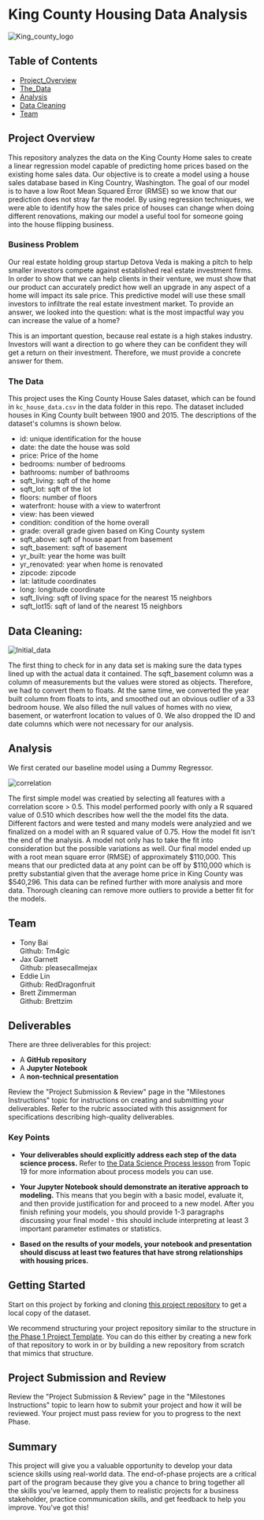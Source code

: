 # King County Housing Data Analysis
![King_county_logo](./picture/King_County.jpeg)

## Table of Contents
* [Project_Overview](#project-overview)
* [The_Data](#the-data)
* [Analysis](#analysis)
* [Data Cleaning](#data-cleaning)
* [Team](#team)

## Project Overview

This repository analyzes the data on the King County Home sales to create a linear regression model capable of predicting home prices based on the existing home sales data. Our objective is to create a model using a house sales database based in King Country, Washington. The goal of our model is to have a low Root Mean Squared Error (RMSE) so we know that our prediction does not stray far the model. By using regression techniques, we were able to identify how the sales price of houses can change when doing different renovations, making our model a useful tool for someone going into the house flipping business.

### Business Problem

Our real estate holding group startup Detova Veda is making a pitch to help smaller investors compete against established real estate investment firms. In order to show that we can help clients in their venture, we must show that our product can accurately predict how well an upgrade in any aspect of a home will impact its sale price. This predictive model will use these small investors to infiltrate the real estate investment market. To provide an answer, we looked into the question: what is the most impactful way you can increase the value of a home?

This is an important question, because real estate is a high stakes industry. Investors will want a direction to go where they can be confident they will get a return on their investment. Therefore, we must provide a concrete answer for them.


### The Data

This project uses the King County House Sales dataset, which can be found in  `kc_house_data.csv` in the data folder in this repo. The dataset included houses in King County built between 1900 and 2015. The descriptions of the dataset's columns is shown below.

* id: unique identification for the house
* date: the date the house was sold
* price: Price of the home
* bedrooms: number of bedrooms
* bathrooms: number of bathrooms
* sqft_living: sqft of the home
* sqft_lot: sqft of the lot
* floors: number of floors
* waterfront: house with a view to waterfront
* view: has been viewed
* condition: condition of the home overall
* grade: overall grade given based on King County system
* sqft_above: sqft of house apart from basement
* sqft_basement: sqft of basement
* yr_built: year the home was built
* yr_renovated: year when home is renovated
* zipcode: zipcode
* lat: latitude coordinates
* long: longitude coordinate
* sqft_living: sqft of living space for the nearest 15 neighbors
* sqft_lot15: sqft of land of the nearest 15 neighbors

## Data Cleaning:

![Initial_data](./picture/initial_data.png)

The first thing to check for in any data set is making sure the data types lined up with the actual data it contained. The sqft_basement column was a column of measurements but the values were stored as objects. Therefore, we had to convert them to floats. At the same time, we converted the year built column from floats to ints, and smoothed out an obvious outlier of a 33 bedroom house. We also filled the null values of homes with no view, basement, or waterfront location to values of 0. We also dropped the ID and date columns which were not necessary for our analysis. 

## Analysis

We first cerated our baseline model using a Dummy Regressor. 

![correlation](./picture/correlation_init.png)

The first simple model was creatied by selecting all features with a correlation score > 0.5. This model performed poorly with only a R squared value of 0.510 which describes how well the the model fits the data. Different factors and were tested and many models were analyzied and we finalized on a model with an R squared value of 0.75. How the model fit isn't the end of the analysis. A model not only has to take the fit into consideration but the possible variations as well. Our final model ended up with a root mean square error (RMSE) of approximately $110,000. This means that our predicted data at any point can be off by $110,000 which is pretty substantial given that the average home price in King County was $540,296. This data can be refined further with more analysis and more data. Thorough cleaning can remove more outliers to provide a better fit for the models.






## Team
- Tony Bai <br>
    Github: Tm4gic <br>
- Jax Garnett <br>
    Github: pleasecallmejax <br>
- Eddie Lin <br>
    Github: RedDragonfruit <br>
- Brett Zimmerman <br>
    Github: Brettzim <br>



## Deliverables

There are three deliverables for this project:

* A **GitHub repository**
* A **Jupyter Notebook**
* A **non-technical presentation**

Review the "Project Submission & Review" page in the "Milestones Instructions" topic for instructions on creating and submitting your deliverables. Refer to the rubric associated with this assignment for specifications describing high-quality deliverables.

### Key Points

* **Your deliverables should explicitly address each step of the data science process.** Refer to [the Data Science Process lesson](https://github.com/learn-co-curriculum/dsc-data-science-processes) from Topic 19 for more information about process models you can use.

* **Your Jupyter Notebook should demonstrate an iterative approach to modeling.** This means that you begin with a basic model, evaluate it, and then provide justification for and proceed to a new model. After you finish refining your models, you should provide 1-3 paragraphs discussing your final model - this should include interpreting at least 3 important parameter estimates or statistics.

* **Based on the results of your models, your notebook and presentation should discuss at least two features that have strong relationships with housing prices.**

## Getting Started

Start on this project by forking and cloning [this project repository](https://github.com/learn-co-curriculum/dsc-phase-2-project) to get a local copy of the dataset.

We recommend structuring your project repository similar to the structure in [the Phase 1 Project Template](https://github.com/learn-co-curriculum/dsc-project-template). You can do this either by creating a new fork of that repository to work in or by building a new repository from scratch that mimics that structure.

## Project Submission and Review

Review the "Project Submission & Review" page in the "Milestones Instructions" topic to learn how to submit your project and how it will be reviewed. Your project must pass review for you to progress to the next Phase.

## Summary

This project will give you a valuable opportunity to develop your data science skills using real-world data. The end-of-phase projects are a critical part of the program because they give you a chance to bring together all the skills you've learned, apply them to realistic projects for a business stakeholder, practice communication skills, and get feedback to help you improve. You've got this!
